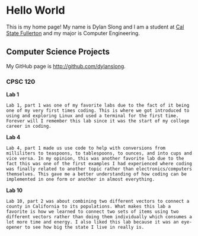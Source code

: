 # Hello World

This is my home page! My name is Dylan Slong and I am a student at [Cal State Fullerton](http://www.fullerton.edu/) and my major is Computer Engineering.

## Computer Science Projects

My GitHub page is http://github.com/dylanslong.

### CPSC 120

**Lab 1** 

    Lab 1, part 1 was one of my favorite labs due to the fact of it being one of my very first times coding. This is where we got introduced to using and exploring Linux and used a terminal for the first time. Forever will I remember this lab since it was the start of my college career in coding.

**Lab 4** 

    Lab 4, part 1 made us use code to help with conversions from milliliters to teaspoons, to tablespoons, to ounces, and into cups and vice versa. In my opinion, this was another favorite lab due to the fact this was one of the first examples I had experienced where coding was finally related to another topic rather than electronics/computers themselves. This gave me a better understanding of how coding can be implemented in one form or another in almost everything.

**Lab 10** 

    Lab 10, part 2 was about combining two different vectors to connect a county in California to its populations. What makes this lab a favorite is how we learned to connect two sets of items using two different vectors rather than doing them individually which consumes a lot more time and energy. I also liked this lab because it was an eye-opener to see how big the state I live in really is.